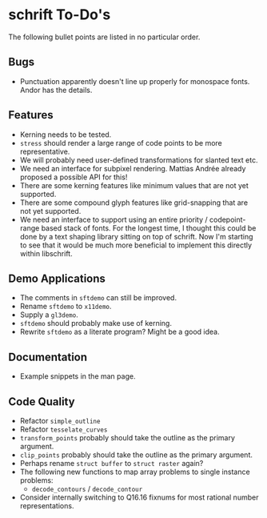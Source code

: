 # schrift To-Do's
The following bullet points are listed in no particular order.

## Bugs
- Punctuation apparently doesn't line up properly for monospace fonts.
  Andor has the details.

## Features
- Kerning needs to be tested.
- `stress` should render a large range of code points to be more representative.
- We will probably need user-defined transformations for slanted text etc.
- We need an interface for subpixel rendering.
  Mattias Andrée already proposed a possible API for this!
- There are some kerning features like minimum values that are not yet supported.
- There are some compound glyph features like grid-snapping that are not yet supported.
- We need an interface to support using an entire priority / codepoint-range based stack of fonts.
  For the longest time, I thought this could be done by a text shaping library sitting on top of schrift.
  Now I'm starting to see that it would be much more beneficial to implement this directly within libschrift.

## Demo Applications
- The comments in `sftdemo` can still be improved.
- Rename `sftdemo` to `x11demo`.
- Supply a `gl3demo`.
- `sftdemo` should probably make use of kerning.
- Rewrite `sftdemo` as a literate program? Might be a good idea.

## Documentation
- Example snippets in the man page.

## Code Quality
- Refactor `simple_outline`
- Refactor `tesselate_curves`
- `transform_points` probably should take the outline as the primary argument.
- `clip_points` probably should take the outline as the primary argument.
- Perhaps rename `struct buffer` to `struct raster` again?
- The following new functions to map array problems to single instance problems:
  * `decode_contours` / `decode_contour`
- Consider internally switching to Q16.16 fixnums for most rational number representations.

